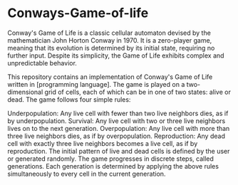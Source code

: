 # Conways-Game-of-life

Conway's Game of Life is a classic cellular automaton devised by the mathematician John Horton Conway in 1970. It is a zero-player game, meaning that its evolution is determined by its initial state, requiring no further input. Despite its simplicity, the Game of Life exhibits complex and unpredictable behavior.

This repository contains an implementation of Conway's Game of Life written in [programming language]. The game is played on a two-dimensional grid of cells, each of which can be in one of two states: alive or dead. The game follows four simple rules:

Underpopulation: Any live cell with fewer than two live neighbors dies, as if by underpopulation.
Survival: Any live cell with two or three live neighbors lives on to the next generation.
Overpopulation: Any live cell with more than three live neighbors dies, as if by overpopulation.
Reproduction: Any dead cell with exactly three live neighbors becomes a live cell, as if by reproduction.
The initial pattern of live and dead cells is defined by the user or generated randomly. The game progresses in discrete steps, called generations. Each generation is determined by applying the above rules simultaneously to every cell in the current generation.
